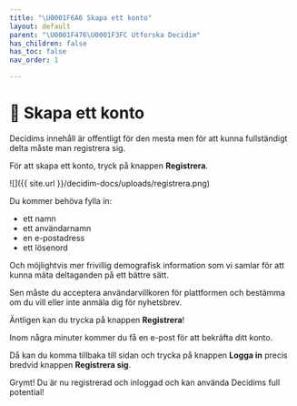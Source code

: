 ```yaml
---
title: "\U0001F6A6 Skapa ett konto"
layout: default
parent: "\U0001F476\U0001F3FC Utforska Decidim"
has_children: false
has_toc: false
nav_order: 1

---
```

# 🚦 Skapa ett konto

Decidims innehåll är offentligt för den mesta men för att kunna fullständigt delta måste man registrera sig.

För att skapa ett konto, tryck på knappen **Registrera**.

![]({{ site.url }}/decidim-docs/uploads/registrera.png)

Du kommer behöva fylla in:

* ett namn
* ett användarnamn
* en e-postadress
* ett lösenord

Och möjlightvis mer frivillig demografisk information som vi samlar för att kunna mäta deltaganden på ett bättre sätt.

Sen måste du acceptera användarvillkoren för plattformen och bestämma om du vill eller inte anmäla dig för nyhetsbrev.

Äntligen kan du trycka på knappen **Registrera**!

Inom några minuter kommer du få en e-post för att bekräfta ditt konto.

Då kan du komma tillbaka till sidan och trycka på knappen **Logga in** precis bredvid knappen **Registrera sig**.

Grymt! Du är nu registrerad och inloggad och kan använda Decidims full potential!